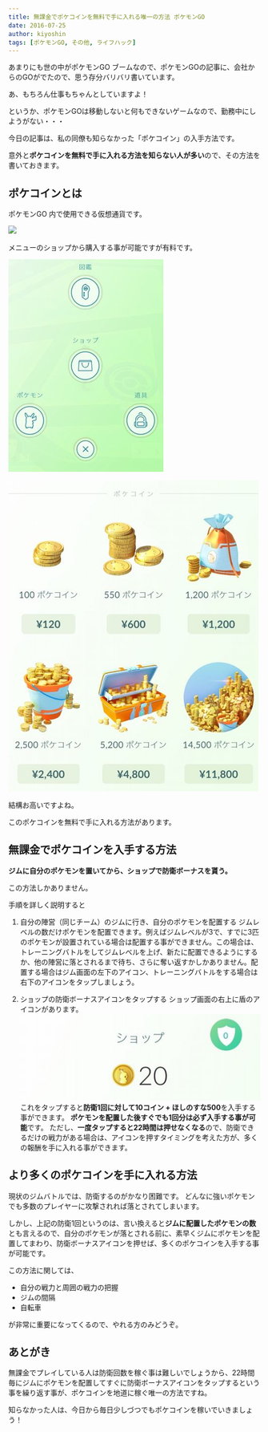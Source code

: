 ```yaml
---
title: 無課金でポケコインを無料で手に入れる唯一の方法 ポケモンGO
date: 2016-07-25
author: kiyoshin
tags: [ポケモンGO, その他, ライフハック]
---
```


あまりにも世の中がポケモンGO ブームなので、ポケモンGOの記事に、会社からのGOがでたので、思う存分バリバリ書いています。

あ、もちろん仕事もちゃんとしていますよ！

というか、ポケモンGOは移動しないと何もできないゲームなので、勤務中にしようがない・・・

今日の記事は、私の同僚も知らなかった「ポケコイン」の入手方法です。

意外と**ポケコインを無料で手に入れる方法を知らない人が多い**ので、その方法を書いておきます。

## ポケコインとは
ポケモンGO 内で使用できる仮想通貨です。

<img src="https://mseeeen.msen.jp/wp-content/uploads/2016/07/pokecoin.png">

メニューのショップから購入する事が可能ですが有料です。

![pokemongo-menu](images/pokemongo-pokecoin-getfree-2.jpg)

![pokecoin01](images/pokemongo-pokecoin-getfree-3.jpg)

結構お高いですよね。

このポケコインを無料で手に入れる方法があります。

## 無課金でポケコインを入手する方法

**ジムに自分のポケモンを置いてから、ショップで防衛ボーナスを貰う。**

この方法しかありません。

手順を詳しく説明すると

1. 自分の陣営（同じチーム）のジムに行き、自分のポケモンを配置する
ジムレベルの数だけポケモンを配置できます。例えばジムレベルが3で、すでに3匹のポケモンが設置されている場合は配置する事ができません。この場合は、トレーニングバトルをしてジムレベルを上げ、新たに配置できるようにするか、他の陣営に落とされるまで待ち、さらに奪い返すかしかありません。配置する場合はジム画面の左下のアイコン、トレーニングバトルをする場合は右下のアイコンをタップしましょう。

2. ショップの防衛ボーナスアイコンをタップする
ショップ画面の右上に盾のアイコンがあります。
![pokecoin02](images/pokemongo-pokecoin-getfree-4.jpg)
これをタップすると**防衛1回に対して10コイン + ほしのすな500**を入手する事ができます。
**ポケモンを配置した後すぐでも1回分は必ず入手する事が可能**です。
ただし、**一度タップすると22時間は押せなくなる**ので、防衛できるだけの戦力がある場合は、アイコンを押すタイミングを考えた方が、多くの報酬を手に入れる事ができます。

## より多くのポケコインを手に入れる方法
現状のジムバトルでは、防衛するのがかなり困難です。
どんなに強いポケモンでも多数のプレイヤーに攻撃されれば落とされてしまいます。

しかし、上記の防衛1回というのは、言い換えると**ジムに配置したポケモンの数**とも言えるので、自分のポケモンが落とされる前に、素早くジムにポケモンを配置してまわり、防衛ボーナスアイコンを押せば、多くのポケコインを入手する事が可能です。

この方法に関しては、

* 自分の戦力と周囲の戦力の把握
* ジムの間隔
* 自転車

が非常に重要になってくるので、やれる方のみどうぞ。

## あとがき
無課金でプレイしている人は防衛回数を稼ぐ事は難しいでしょうから、22時間毎にジムにポケモンを配置してすぐに防衛ボーナスアイコンをタップするという事を繰り返す事が、ポケコインを地道に稼ぐ唯一の方法ですね。

知らなかった人は、今日から毎日少しづつでもポケコインを稼いでいきましょう！